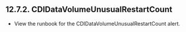 ## 12.7.2. CDIDataVolumeUnusualRestartCount

- View the runbook for the CDIDataVolumeUnusualRestartCount alert.

